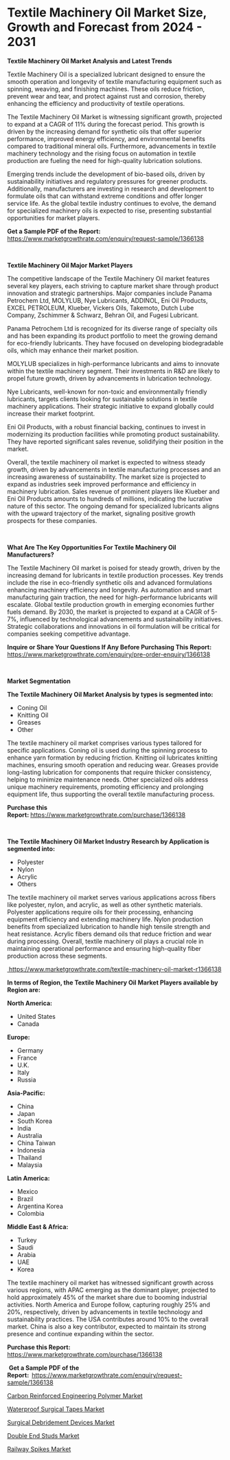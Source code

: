 <p><h1>Textile Machinery Oil Market Size, Growth and Forecast from 2024 - 2031</h1></p><p><strong>Textile Machinery Oil Market Analysis and Latest Trends</strong></p>
<p><p>Textile Machinery Oil is a specialized lubricant designed to ensure the smooth operation and longevity of textile manufacturing equipment such as spinning, weaving, and finishing machines. These oils reduce friction, prevent wear and tear, and protect against rust and corrosion, thereby enhancing the efficiency and productivity of textile operations.</p><p>The Textile Machinery Oil Market is witnessing significant growth, projected to expand at a CAGR of 11% during the forecast period. This growth is driven by the increasing demand for synthetic oils that offer superior performance, improved energy efficiency, and environmental benefits compared to traditional mineral oils. Furthermore, advancements in textile machinery technology and the rising focus on automation in textile production are fueling the need for high-quality lubrication solutions.</p><p>Emerging trends include the development of bio-based oils, driven by sustainability initiatives and regulatory pressures for greener products. Additionally, manufacturers are investing in research and development to formulate oils that can withstand extreme conditions and offer longer service life. As the global textile industry continues to evolve, the demand for specialized machinery oils is expected to rise, presenting substantial opportunities for market players.</p></p>
<p><strong>Get a Sample PDF of the Report:&nbsp;</strong> <a href="https://www.marketgrowthrate.com/enquiry/request-sample/1366138">https://www.marketgrowthrate.com/enquiry/request-sample/1366138</a></p>
<p>&nbsp;</p>
<p><strong>Textile Machinery Oil Major Market Players</strong></p>
<p><p>The competitive landscape of the Textile Machinery Oil market features several key players, each striving to capture market share through product innovation and strategic partnerships. Major companies include Panama Petrochem Ltd, MOLYLUB, Nye Lubricants, ADDINOL, Eni Oil Products, EXCEL PETROLEUM, Klueber, Vickers Oils, Takemoto, Dutch Lube Company, Zschimmer & Schwarz, Behran Oil, and Fugesi Lubricant.</p><p>Panama Petrochem Ltd is recognized for its diverse range of specialty oils and has been expanding its product portfolio to meet the growing demand for eco-friendly lubricants. They have focused on developing biodegradable oils, which may enhance their market position. </p><p>MOLYLUB specializes in high-performance lubricants and aims to innovate within the textile machinery segment. Their investments in R&D are likely to propel future growth, driven by advancements in lubrication technology.</p><p>Nye Lubricants, well-known for non-toxic and environmentally friendly lubricants, targets clients looking for sustainable solutions in textile machinery applications. Their strategic initiative to expand globally could increase their market footprint.</p><p>Eni Oil Products, with a robust financial backing, continues to invest in modernizing its production facilities while promoting product sustainability. They have reported significant sales revenue, solidifying their position in the market.</p><p>Overall, the textile machinery oil market is expected to witness steady growth, driven by advancements in textile manufacturing processes and an increasing awareness of sustainability. The market size is projected to expand as industries seek improved performance and efficiency in machinery lubrication. Sales revenue of prominent players like Klueber and Eni Oil Products amounts to hundreds of millions, indicating the lucrative nature of this sector. The ongoing demand for specialized lubricants aligns with the upward trajectory of the market, signaling positive growth prospects for these companies.</p></p>
<p>&nbsp;</p>
<p><strong>What Are The Key Opportunities For Textile Machinery Oil Manufacturers?</strong></p>
<p><p>The Textile Machinery Oil market is poised for steady growth, driven by the increasing demand for lubricants in textile production processes. Key trends include the rise in eco-friendly synthetic oils and advanced formulations enhancing machinery efficiency and longevity. As automation and smart manufacturing gain traction, the need for high-performance lubricants will escalate. Global textile production growth in emerging economies further fuels demand. By 2030, the market is projected to expand at a CAGR of 5-7%, influenced by technological advancements and sustainability initiatives. Strategic collaborations and innovations in oil formulation will be critical for companies seeking competitive advantage.</p></p>
<p><strong>Inquire or Share Your Questions If Any Before Purchasing This Report:</strong> <a href="https://www.marketgrowthrate.com/enquiry/pre-order-enquiry/1366138">https://www.marketgrowthrate.com/enquiry/pre-order-enquiry/1366138</a></p>
<p>&nbsp;</p>
<p><strong>Market Segmentation</strong></p>
<p><strong>The Textile Machinery Oil Market Analysis by types is segmented into:</strong></p>
<p><ul><li>Coning Oil</li><li>Knitting Oil</li><li>Greases</li><li>Other</li></ul></p>
<p><p>The textile machinery oil market comprises various types tailored for specific applications. Coning oil is used during the spinning process to enhance yarn formation by reducing friction. Knitting oil lubricates knitting machines, ensuring smooth operation and reducing wear. Greases provide long-lasting lubrication for components that require thicker consistency, helping to minimize maintenance needs. Other specialized oils address unique machinery requirements, promoting efficiency and prolonging equipment life, thus supporting the overall textile manufacturing process.</p></p>
<p><strong>Purchase this Report:&nbsp;</strong><a href="https://www.marketgrowthrate.com/purchase/1366138">https://www.marketgrowthrate.com/purchase/1366138</a></p>
<p>&nbsp;</p>
<p><strong>The Textile Machinery Oil Market Industry Research by Application is segmented into:</strong></p>
<p><ul><li>Polyester</li><li>Nylon</li><li>Acrylic</li><li>Others</li></ul></p>
<p><p>The textile machinery oil market serves various applications across fibers like polyester, nylon, and acrylic, as well as other synthetic materials. Polyester applications require oils for their processing, enhancing equipment efficiency and extending machinery life. Nylon production benefits from specialized lubrication to handle high tensile strength and heat resistance. Acrylic fibers demand oils that reduce friction and wear during processing. Overall, textile machinery oil plays a crucial role in maintaining operational performance and ensuring high-quality fiber production across these segments.</p></p>
<p><a href="https://www.marketgrowthrate.com/textile-machinery-oil-market-r1366138">&nbsp;https://www.marketgrowthrate.com/textile-machinery-oil-market-r1366138</a></p>
<p><strong>In terms of Region, the Textile Machinery Oil Market Players available by Region are:</strong></p>
<p>
    <p> <strong> North America: </strong>
        <ul>
            <li>United States</li>
            <li>Canada</li>
        </ul>
        </p> 
    <p> <strong> Europe: </strong>
        <ul>
            <li>Germany</li>
            <li>France</li>
            <li>U.K.</li>
            <li>Italy</li>
            <li>Russia</li>
        </ul>
        </p> 
    <p> <strong> Asia-Pacific: </strong>
        <ul>
            <li>China</li>
            <li>Japan</li>
            <li>South Korea</li>
            <li>India</li>
            <li>Australia</li>
            <li>China Taiwan</li>
            <li>Indonesia</li>
            <li>Thailand</li>
            <li>Malaysia</li>
        </ul>
        </p> 
    <p> <strong> Latin America: </strong>
        <ul>
            <li>Mexico</li>
            <li>Brazil</li>
            <li>Argentina Korea</li>
            <li>Colombia</li>
        </ul>
        </p> 
    <p> <strong> Middle East & Africa: </strong>
        <ul>
            <li>Turkey</li>
            <li>Saudi</li>
            <li>Arabia</li>
            <li>UAE</li>
            <li>Korea</li>
        </ul>
    </p>
    </p>
<p><p>The textile machinery oil market has witnessed significant growth across various regions, with APAC emerging as the dominant player, projected to hold approximately 45% of the market share due to booming industrial activities. North America and Europe follow, capturing roughly 25% and 20%, respectively, driven by advancements in textile technology and sustainability practices. The USA contributes around 10% to the overall market. China is also a key contributor, expected to maintain its strong presence and continue expanding within the sector.</p></p>
<p><strong>Purchase this Report: </strong><a href="https://www.marketgrowthrate.com/purchase/1366138">https://www.marketgrowthrate.com/purchase/1366138</a></p>
<p>&nbsp;<strong>Get a Sample PDF of the Report:&nbsp;&nbsp;</strong><a href="https://www.marketgrowthrate.com/enquiry/request-sample/1366138">https://www.marketgrowthrate.com/enquiry/request-sample/1366138</a></p>
<p><strong></strong></p>
<p><p><a href="https://issuu.com/reportprime-2/docs/carbon-reinforced-engineering-polym_8a5daed481f1b8">Carbon Reinforced Engineering Polymer Market</a></p><p><a href="https://medium.com/@rosaleen41t7a/waterproof-surgical-tapes-market-analysis-report-global-insights-by-region-type-pe-non-woven-123c82df9d6c">Waterproof Surgical Tapes Market</a></p><p><a href="https://medium.com/@rosaleen41t7a/surgical-debridement-devices-market-size-market-segmentation-market-trends-and-growth-analysis-8d6a9007de57?postPublishedType=repub">Surgical Debridement Devices Market</a></p><p><a href="https://www.linkedin.com/pulse/global-double-end-studs-market-size-share-analysis-product-cndac">Double End Studs Market</a></p><p><a href="https://www.linkedin.com/pulse/market-forecasting-change-global-railway-spikes-dynamics-future-8cnjc">Railway Spikes Market</a></p></p>